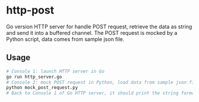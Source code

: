 # http-post

Go version HTTP server for handle POST request, retrieve the data as string and send it into a buffered channel. The POST request is mocked by a Python script, data comes from sample json file.

## Usage

```bash
# Console 1: launch HTTP server in Go
go run http_server.go
# Console 2: mock POST request in Python, load data from sample json file
python mock_post_request.py
# Back to Console 1 of Go HTTP server, it should print the string format of data
```

